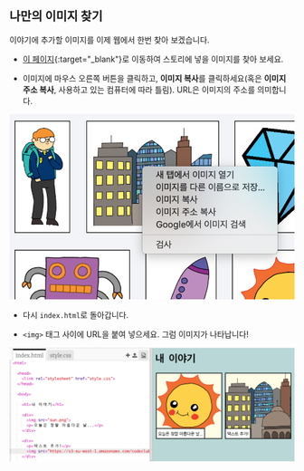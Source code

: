 ## 나만의 이미지 찾기

이야기에 추가할 이미지를 이제 웹에서 한번 찾아 보겠습니다.

+ [이 페이지](http://jumpto.cc/html-images){:target="_blank"}로 이동하여 스토리에 넣을 이미지를 찾아 보세요.

+ 이미지에 마우스 오른쪽 버튼을 클릭하고, **이미지 복사**를 클릭하세요(혹은 **이미지 주소 복사**, 사용하고 있는 컴퓨터에 따라 틀림). URL은 이미지의 주소를 의미합니다.

![screenshot](images/story-url.png)

+ 다시 `index.html`로 돌아갑니다.

+ `<img>` 태그 사이에 URL을 붙여 넣으세요. 그럼 이미지가 나타납니다!

![스크린샷](images/story-image.png)